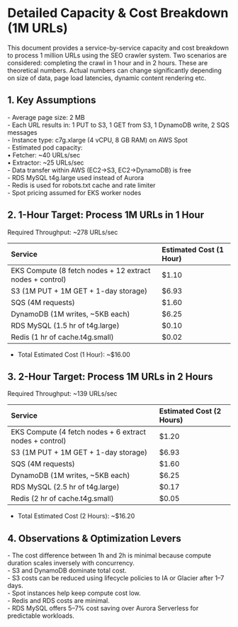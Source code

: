 # **Detailed Capacity & Cost Breakdown (1M URLs)**

This document provides a service-by-service capacity and cost breakdown to process 1 million URLs using the SEO crawler system. Two scenarios are considered: completing the crawl in 1 hour and in 2 hours. These are theoretical numbers. Actual numbers can change significantly depending on size of data, page load latencies, dynamic content rendering etc.

## **1\. Key Assumptions**

\- Average page size: 2 MB  
\- Each URL results in: 1 PUT to S3, 1 GET from S3, 1 DynamoDB write, 2 SQS messages  
\- Instance type: c7g.xlarge (4 vCPU, 8 GB RAM) on AWS Spot  
\- Estimated pod capacity:  
  • Fetcher: \~40 URLs/sec  
  • Extractor: \~25 URLs/sec  
\- Data transfer within AWS (EC2→S3, EC2→DynamoDB) is free  
\- RDS MySQL t4g.large used instead of Aurora  
\- Redis is used for robots.txt cache and rate limiter  
\- Spot pricing assumed for EKS worker nodes

## **2\. 1-Hour Target: Process 1M URLs in 1 Hour**

Required Throughput: \~278 URLs/sec

| Service | Estimated Cost (1 Hour) |
| :---- | :---- |
| EKS Compute (8 fetch nodes \+ 12 extract nodes \+ control) | $1.10 |
| S3 (1M PUT \+ 1M GET \+ 1-day storage) | $6.93 |
| SQS (4M requests) | $1.60 |
| DynamoDB (1M writes, \~5KB each) | $6.25 |
| RDS MySQL (1.5 hr of t4g.large) | $0.10 |
| Redis (1 hr of cache.t4g.small) | $0.02 |

* Total Estimated Cost (1 Hour): \~$16.00

## **3\. 2-Hour Target: Process 1M URLs in 2 Hours**

Required Throughput: \~139 URLs/sec

| Service | Estimated Cost (2 Hours) |
| :---- | :---- |
| EKS Compute (4 fetch nodes \+ 6 extract nodes \+ control) | $1.20 |
| S3 (1M PUT \+ 1M GET \+ 1-day storage) | $6.93 |
| SQS (4M requests) | $1.60 |
| DynamoDB (1M writes, \~5KB each) | $6.25 |
| RDS MySQL (2.5 hr of t4g.large) | $0.17 |
| Redis (2 hr of cache.t4g.small) | $0.05 |

* Total Estimated Cost (2 Hours): \~$16.20

## **4\. Observations & Optimization Levers**

\- The cost difference between 1h and 2h is minimal because compute duration scales inversely with concurrency.  
\- S3 and DynamoDB dominate total cost.  
\- S3 costs can be reduced using lifecycle policies to IA or Glacier after 1–7 days.  
\- Spot instances help keep compute cost low.  
\- Redis and RDS costs are minimal.  
\- RDS MySQL offers 5–7% cost saving over Aurora Serverless for predictable workloads.